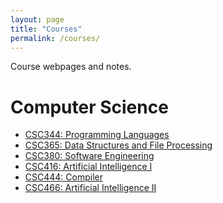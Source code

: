 ```yaml
---
layout: page
title: "Courses"
permalink: /courses/
---
```


Course webpages and notes.

# Computer Science

- [CSC344: Programming Languages](
    https://dwysocki.github.io/csc344/notes.html)
- [CSC365: Data Structures and File Processing](
    about:blank)
- [CSC380: Software Engineering](
    http://IRONKLADD.github.io/)
- [CSC416: Artificial Intelligence I](
    http://dwysocki.github.io/csc416/)
- [CSC444: Compiler](
    http://dwysocki.github.io/csc444/)
- [CSC466: Artificial Intelligence II](
    http://dwysocki.github.io/csc466/)

